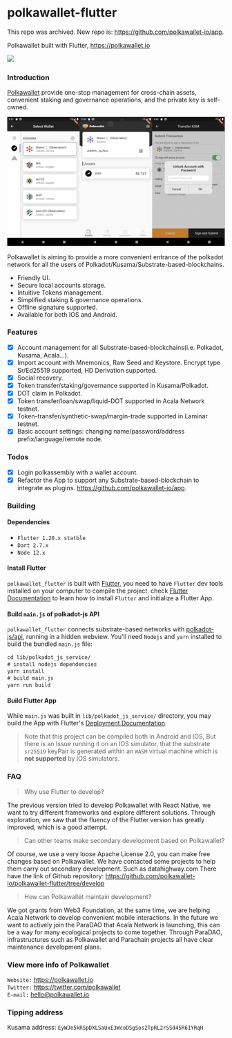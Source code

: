 # polkawallet-flutter

This repo was archived. New repo is: https://github.com/polkawallet-io/app.

Polkawallet built with Flutter, https://polkawallet.io

![](https://github.com/jiangfuyao/polkawallet-flutter-images/raw/master/cover-eb14f464e002642772ffad6d4c9debd5.png)


### Introduction

 [Polkawallet](http://polkawallet.io) provide one-stop management for cross-chain assets, convenient staking and governance operations, and the private key is self-owned. 

![Polkawallet-overview](./polkawallet-overview.png)

Polkawallet is aiming to provide a more convenient entrance of the polkadot network for all the users of Polkadot/Kusama/Substrate-based-blockchains.

- Friendly UI.
- Secure local accounts storage.
- Intuitive Tokens management.
- Simplified staking & governance operations.
- Offline signature supported.
- Available for both IOS and Android.

### Features
- [x] Account management for all Substrate-based-blockchains(i.e. Polkadot, Kusama, Acala...).
- [x] Import account with Mnemonics, Raw Seed and Keystore. Encrypt type Sr/Ed25519 supported, HD Derivation supported.
- [x] Social recovery.
- [x] Token transfer/staking/governance supported in Kusama/Polkadot.
- [x] DOT claim in Polkadot.
- [x] Token transfer/loan/swap/liquid-DOT supported in Acala Network testnet.
- [x] Token-transfer/synthetic-swap/margin-trade supported in Laminar testnet.
- [x] Basic account settings: changing name/password/address prefix/language/remote node.

### Todos

- [x] Login polkassembly with a wallet account.
- [x] Refactor the App to support any Substrate-based-blockchain to integrate as plugins. <https://github.com/polkawallet-io/app>.

### Building

#### Dependencies

- `Flutter 1.20.x statble` 
- `Dart 2.7.x` 
- `Node 12.x` 

#### Install Flutter 
`polkawallet_flutter` is built with [Flutter](https://flutter.dev/), you need to have `Flutter` dev tools
installed on your computer to compile the project. check [Flutter Documentation](https://flutter.dev/docs)
 to learn how to install `Flutter` and initialize a Flutter App.

#### Build `main.js` of polkadot-js API
`polkawallet_flutter` connects substrate-based networks with [polkadot-js/api](https://polkadot.js.org/api/), running in a hidden webview.
You'll need `Nodejs` and `yarn` installed to build the bundled `main.js` file:
```shell script
cd lib/polkadot_js_service/
# install nodejs dependencies
yarn install
# build main.js
yarn run build
```

#### Build Flutter App
While `main.js` was built in `lib/polkadot_js_service/` directory, you may build the App with Flutter's [Deployment Documentation](https://flutter.dev/docs).
>Note that this project can be compiled both in Android and IOS,
>But there is an Issue running it on an IOS simulator, that the
>substrate `sr25519` keyPair is generated within an `WASM` virtual
>machine which is **not supported** by IOS simulators.

### FAQ

> Why use Flutter to develop?

The previous version tried to develop Polkawallet with React Native, we want to try different frameworks and explore different solutions. Through exploration, we saw that the fluency of the Flutter version has greatly improved, which is a good attempt.

> Can other teams make secondary development based on Polkawallet?

Of course, we use a very loose Apache License 2.0, you can make free changes based on Polkawallet. We have contacted some projects to help them carry out secondary development. Such as datahighway.com
There have the link of Github repository: https://github.com/polkawallet-io/polkawallet-flutter/tree/develop

> How can Polkawallet maintain development?

We got grants from Web3 Foundation, at the same time, we are helping Acala Network to develop convenient mobile interactions. In the future we want to actively join the ParaDAO that Acala Network is launching, this can be a way for many ecological projects to come together. Through ParaDAO, infrastructures such as Polkawallet and Parachain projects all have clear maintenance development plans.


### View more info of Polkawallet
`Website:` https://polkawallet.io  
`Twitter:` https://twitter.com/polkawallet  
`E-mail:`  hello@polkawallet.io  

### Tipping address

Kusama address: `EyWJe5kRSpDXLSaUxE3WcoDSgSos2TpRL2rSSd45R61YRqH`
